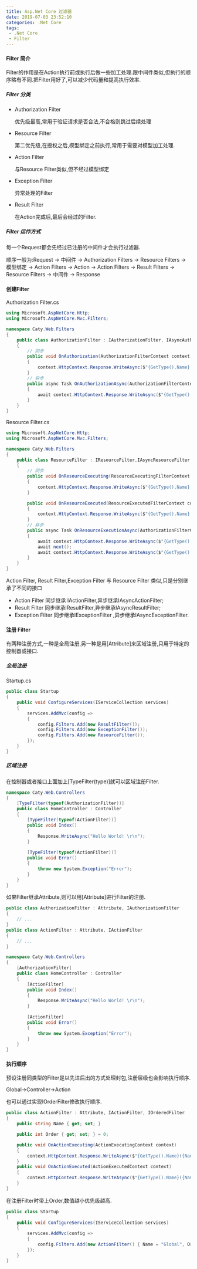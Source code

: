 ```yaml
---
title: Asp.Net Core 过滤器
date: 2019-07-03 23:52:10
categories: .Net Core
tags:
 - .Net Core
 - Filter
---
```

#### Filter 简介

Filter的作用是在Action执行前或执行后做一些加工处理.跟中间件类似,但执行的顺序略有不同.把Filter用好了,可以减少代码量和提高执行效率.
<!--more-->
##### Filter 分类

* Authorization Filter

  优先级最高,常用于验证请求是否合法,不合格则跳过后续处理

* Resource Filter

  第二优先级,在授权之后,模型绑定之前执行,常用于需要对模型加工处理.

* Action Filter

  与Resource Filter类似,但不经过模型绑定

* Exception Filter

  异常处理的Filter

* Result Filter

  在Action完成后,最后会经过的Filter.

##### Filter 运作方式

每一个Request都会先经过已注册的中间件才会执行过滤器.

顺序一般为:Request -> 中间件 -> Authorization Filters -> Resource Filters -> 模型绑定 -> Action Filters -> Action -> Action Filters -> Result Filters -> Resource Filters -> 中间件 -> Response

#### 创建Filter

Authorization Filter.cs

```cs
using Microsoft.AspNetCore.Http;
using Microsoft.AspNetCore.Mvc.Filters;

namespace Caty.Web.Filters
{
    public class AuthorizationFilter : IAuthorizationFilter, IAsyncAuthorizationFilter
    {
        // 同步
        public void OnAuthorization(AuthorizationFilterContext context)
        {
            context.HttpContext.Response.WriteAsync($"{GetType().Name} 进入.\r\n");
        }
        // 异步
        public async Task OnAuthorizationAsync(AuthorizationFilterContext context)
        {
            await context.HttpContext.Response.WriteAsync($"{GetType().Name} 进入.\r\n");
        }
    }
}
```

Resource Filter.cs

```cs
using Microsoft.AspNetCore.Http;
using Microsoft.AspNetCore.Mvc.Filters;

namespace Caty.Web.Filters
{
    public class ResourceFilter : IResourceFilter,IAsyncResourceFilter
    {
        // 同步
        public void OnResourceExecuting(ResourceExecutingFilterContext context)
        {
            context.HttpContext.Response.WriteAsync($"{GetType().Name} 进入.\r\n");
        }

        public void OnResourceExecuted(ResourceExecutedFilterContext context)
        {
            context.HttpContext.Response.WriteAsync($"{GetType().Name} 退出.\r\n");
        }
        // 异步
        public async Task OnResourceExecutionAsync(AuthorizationFilterContext context)
        {
            await context.HttpContext.Response.WriteAsync($"{GetType().Name} 进入.\r\n");
            await next();
            await context.HttpContext.Response.WriteAsync($"{GetType().Name} 退出.\r\n");
        }
    }
}
```

Action Filter, Result Filter,Exception Filter 与 Resource Filter 类似,只是分别继承了不同的接口

* Action Filter 同步继承 IActionFilter,异步继承IAsyncActionFilter;
* Result Filter 同步继承IResultFilter,异步继承IAsyncResultFilter;
* Exception Filter 同步继承IExceptionFilter ,异步继承IAsyncExceptionFilter.

#### 注册 Filter

有两种注册方式,一种是全局注册,另一种是用\[Attribute\]来区域注册,只用于特定的控制器或接口.

##### 全局注册

Startup.cs

```cs
public class Startup
{
    public void ConfigureServices(IServiceCollection services)
    {
        services.AddMvc(config => 
        {
            config.Filters.Add(new ResultFilter());
            config.Filters.Add(new ExceptionFilter());
            config.Filters.Add(new ResourceFilter());
        });
    }
}
```

##### 区域注册

在控制器或者接口上面加上\[TypeFilter(type)\]就可以区域注册Filter.

```cs
namespace Caty.Web.Controllers
{
    [TypeFilter(typeof(AuthorizationFilter))]
    public class HomeController : Controller
    {
        [TypeFilter(typeof(ActionFilter))]
        public void Index()
        {
            Response.WriteAsync("Hello World! \r\n");
        }
        
        [TypeFilter(typeof(ActionFilter))]
        public void Error()
        {
            throw new System.Exception("Error");
        }
    }
}
```

如果Filter继承Attribute,则可以用\[Attribute\]进行Filter的注册.

```cs
public class AuthorizationFilter : Attribute, IAuthorizationFilter
{
    // ...
}
public class ActionFilter : Attribute, IActionFilter
{
    // ...
}
```

```cs
namespace Caty.Web.Controllers
{
    [AuthorizationFilter]
    public class HomeController : Controller
    {
        [ActionFilter]
        public void Index()
        {
            Response.WriteAsync("Hello World! \r\n");
        }
        
        [ActionFilter]
        public void Error()
        {
            throw new System.Exception("Error");
        }
    }
}
```

#### 执行顺序

预设注册同类型的Filter是以先进后出的方式处理封包,注册层级也会影响执行顺序.

Global->Controller->Action

也可以通过实现IOrderFilter修改执行顺序.

```cs
public class ActionFilter : Attribute, IActionFilter, IOrderedFilter
{
    public string Name { get; set; }

    public int Order { get; set; } = 0;

    public void OnActionExecuting(ActionExecutingContext context)
    {
        context.HttpContext.Response.WriteAsync($"{GetType().Name}({Name}) 进入. \r\n");
    }
    public void OnActionExecuted(ActionExecutedContext context)
    {
        context.HttpContext.Response.WriteAsync($"{GetType().Name}({Name}) 退出. \r\n");
    }
}
```

在注册Filter时带上Order,数值越小优先级越高.

```cs
public class Startup
{
    public void ConfigureServices(IServiceCollection services)
    {
        services.AddMvc(config =>
        {
            config.Filters.Add(new ActionFilter() { Name = "Global", Order = 3 });
        });
    }
}
```

